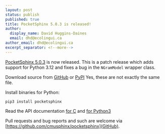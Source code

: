 ```yaml
---
layout: post
status: publish
published: true
title: PocketSphinx 5.0.3 is released!
author:
  display_name: David Huggins-Daines
  email: dhd@ecolingui.ca
author_email: dhd@ecolingui.ca
excerpt_separator: <!--more-->
---
```


[PocketSphinx
5.0.3](https://github.com/cmusphinx/pocketsphinx/releases/tag/v5.0.3)
is now released.  This is a patch release which adds support for
Python 3.12 and fixes a bug in the `NGramModel` wrapper class.

Download source from
[GitHub](https://github.com/cmusphinx/pocketsphinx/archive/refs/tags/v5.0.2.tar.gz)
or
[PyPI](https://files.pythonhosted.org/packages/db/d8/8147df2687a14eb87bfc0e8c2eb921bc4c29d2c6568e1bb08fdd2e2d1471/pocketsphinx-5.0.3.tar.gz)
Yes, these are not exactly the same file.

Install binaries for Python:

    pip3 install pocketsphinx

Read the API documentation [for C](https://cmusphinx.github.io/doc/pocketsphinx/)
and [for Python3](https://pocketsphinx.readthedocs.io/en/latest/)

Pull requests and bug reports and such are welcome via
[https://github.com/cmusphinx/pocketsphinx](GitHub).
